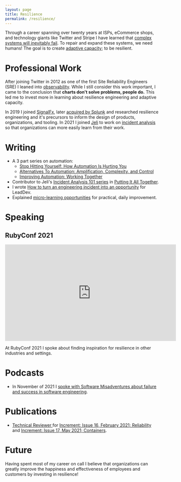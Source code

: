```yaml
---
layout: page
title: Resilience
permalink: /resilience/
---
```


Through a career spanning over twenty years at ISPs, eCommerce shops, and technology giants like Twitter and Stripe I have learned that [complex systems will inevitably fail](https://how.complexsystems.fail). To repair and expand these systems, we need humans! The goal is to create [adaptive capacity](https://en.wikipedia.org/wiki/Adaptive_capacity); to be resilient.

# Professional Work

After joining Twitter in 2012 as one of the first Site Reliability Engineers (SRE) I leaned into [observability](http://onemogin.com/observability/). While I still consider this work important, I came to the conclusion that **charts don't solve problems, people do.** This led me to invest more in learning about resilience engineering and adaptive capacity.

In 2019 I joined [SignalFx](https://www.signalfx.com), later [acquired by Splunk](https://www.signalfx.com/blog/signalfx-signs-definitive-agreement-to-be-acquired-by-splunk/) and researched resilience engineering and it's precursors to inform the design of products, organizations, and tooling. In 2021 I joined [Jeli](https://www.jeli.io) to work on [incident analysis](https://www.jeli.io/howie-the-post-incident-guide/) so that organizations can more easily learn from their work.

# Writing

* A 3 part series on automation:
  * [Stop Hitting Yourself: How Automation Is Hurting You](http://onemogin.com/automation/automation-is-hurting-you.html)
  * [Alternatives To Automation: Amplification, Complexity, and Control](http://onemogin.com/automation/alternatives-to-automation.html)
  * [Improving Automation: Working Together](http://onemogin.com/automation/improving-automation.html)
* Contributor to Jeli's [Incident Analysis 101 series](https://www.jeli.io/blog/category/incident-analysis-101/) in [Putting It All Together](https://www.jeli.io/blog/incident-analysis-101-putting-it-all-together/).
* I wrote [How to turn an engineering incident into an opportunity](https://leaddev.com/managing-time-crisis/how-turn-engineering-incident-opportunity) for LeadDev.
* Explained [micro-learning opportunities](https://www.jeli.io/blog/micro-learning-opportunities/) for practical, daily improvement.

# Speaking

## RubyConf 2021

<iframe width="560" height="315" src="https://www.youtube.com/embed/JSiESJwRmzg" title="YouTube video player" frameborder="0" allow="accelerometer; autoplay; clipboard-write; encrypted-media; gyroscope; picture-in-picture" allowfullscreen></iframe>

At RubyConf 2021 I spoke about finding inspiration for resilience in other industries and settings.

# Podcasts

* In November of 2021 I [spoke with Software Misadventures about failure and success in software engineering](https://softwaremisadventures.com/podcast/2021/11/cory-watson/).

# Publications

* [Technical Reviewer ](https://increment.com/reliability/letter-from-the-editor/)for [Increment: Issue 16, February 2021; Reliability](https://increment.com/reliability/) and [Increment: Issue 17, May 2021; Containers](https://increment.com/containers/letter-from-the-editor/).

# Future

Having spent most of my career on call I believe that organizations can greatly improve the happiness and effectiveness of employees and customers by investing in resilience!
